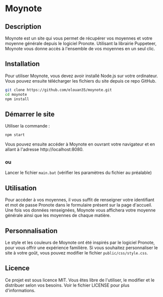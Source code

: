# Moynote

## Description

Moynote est un site qui vous permet de récupérer vos moyennes et votre moyenne générale depuis le logiciel Pronote. Utilisant la librairie Puppeteer, Moynote vous donne accès à l'ensemble de vos moyennes en un seul clic.

## Installation

Pour utiliser Moynote, vous devez avoir installé Node.js sur votre ordinateur. Vous pouvez ensuite télécharger les fichiers du site depuis ce repo GitHub.

```bash
git clone https://github.com/elouan35/moynote.git
cd moynote
npm install
```

## Démarrer le site

Utiliser la commande :

```bash
npm start
```

Vous pouvez ensuite accéder à Moynote en ouvrant votre navigateur et en allant à l'adresse http://localhost:8080.

### ou

Lancer le fichier `main.bat` (vérifier les paramètres du fichier au préalable)

## Utilisation

Pour accéder à vos moyennes, il vous suffit de renseigner votre identifiant et mot de passe Pronote dans le formulaire présent sur la page d'accueil. Une fois vos données renseignées, Moynote vous affichera votre moyenne générale ainsi que les moyennes de chaque matière.

## Personnalisation

Le style et les couleurs de Moynote ont été inspirés par le logiciel Pronote, pour vous offrir une expérience familière. Si vous souhaitez personnaliser le site à votre goût, vous pouvez modifier le fichier `public/css/style.css`.

## Licence

Ce projet est sous licence MIT. Vous êtes libre de l'utiliser, le modifier et le distribuer selon vos besoins. Voir le fichier LICENSE pour plus d'informations.

